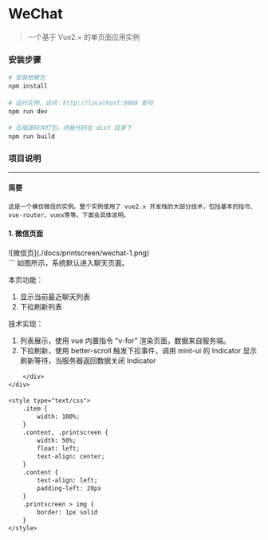 # WeChat

> 一个基于 Vue2.× 的单页面应用实例

### 安装步骤

``` bash
# 安装依赖包
npm install

# 运行实例，访问：http://localhost:8080 即可
npm run dev

# 压缩源码并打包，终极代码在 dist 目录下
npm run build

```

### 项目说明
---
#### 简要
```
这是一个模仿微信的实例。整个实例使用了 vue2.x 开发栈的大部分技术，包括基本的指令、vue-router、vuex等等。下面会具体说明。
```

#### 1. 微信页面
<div class="item">
    <div class="printscreen">
        ![微信页](./docs/printscreen/wechat-1.png)
    </div>
    <div class="content">
```
如图所示，系统默认进入聊天页面。

本页功能：
  1. 显示当前最近聊天列表
  2. 下拉刷新列表

技术实现：
  1. 列表展示，使用 vue 内置指令 "v-for" 渲染页面，数据来自服务端。
  2. 下拉刷新，使用 better-scroll 触发下拉事件，调用 mint-ui 的 Indicator 显示刷新等待，当服务器返回数据关闭 Indicator
```
    </div>
</div>

<style type="text/css">
    .item {
        width: 100%;
    }
    .content, .printscreen {
        width: 50%;
        float: left;
        text-align: center;
    }
    .content {
        text-align: left;
        padding-left: 20px
    }
    .printscreen > img {
        border: 1px solid
    }
</style>
